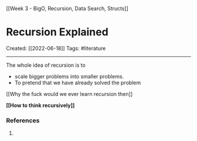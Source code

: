 [[Week 3 - BigO, Recursion, Data Search, Structs]]

# Recursion Explained
Created:  [[2022-06-18]]
Tags: #literature 

---
The whole idea of recursion is to 
- scale bigger problems into smaller problems. 
- To pretend that we have already solved the problem

[[Why the fuck would we ever learn recursion then]]

**[[How to think recursively]]**












### References
1. 